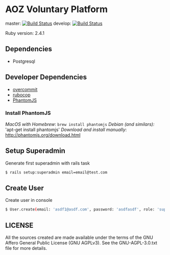 # AOZ Voluntary Platform

master: [![Build Status](https://travis-ci.org/panter/aoz-003.svg?branch=master)](https://travis-ci.org/panter/aoz-003)
develop: [![Build Status](https://travis-ci.org/panter/aoz-003.svg?branch=develop)](https://travis-ci.org/panter/aoz-003)


Ruby version: 2.4.1

## Dependencies

- Postgresql

## Developer Dependencies

- [overcommit](https://github.com/brigade/overcommit)
- [rubocop](https://github.com/bbatsov/rubocop)
- [PhantomJS](http://phantomjs.org/download.html)

### Install PhantomJS

*MacOS with Homebrew*: `brew install phantomjs`
*Debian (and similars):* 'apt-get install phantomjs'
*Download and install manually*: http://phantomjs.org/download.html

## Setup Superadmin

Generate first superadmin with rails task
```bash
$ rails setup:superadmin email=email@test.com
```

## Create User

Create user in console
```bash
$ User.create(email: 'asdf1@asdf.com', password: 'asdfasdf', role: 'superadmin')
```

## LICENSE

All the sources created are made available under the terms
of the GNU Affero General Public License (GNU AGPLv3).
See the GNU-AGPL-3.0.txt file for more details.
